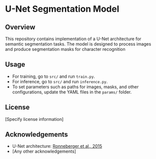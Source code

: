 # U-Net Segmentation Model

## Overview

This repository contains implementation of a U-Net architecture for semantic segmentation tasks. The model is designed to process images and produce segmentation masks for character recognition


## Usage

- For training, go to `src/` and run `train.py`.
- For inference, go to `src/` and run `inference.py`.
- To set parameters such as paths for images, masks, and other configurations, update the YAML files in the `params/` folder.


## License

[Specify license information]

## Acknowledgements

- U-Net architecture: [Ronneberger et al., 2015](https://arxiv.org/abs/1505.04597)
- [Any other acknowledgements]